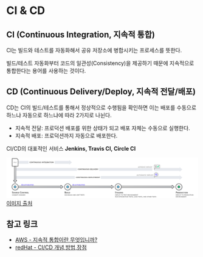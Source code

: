 # CI & CD

## CI (Continuous Integration, 지속적 통합)

CI는 빌드와 테스트를 자동화해서 공유 저장소에 병합시키는 프로세스를 뜻한다.

빌드/테스트 자동화부터 코드의 일관성(Consistency)을 제공하기 때문에 지속적으로 통합한다는 용어를 사용하는 것이다.

## CD (Continuous Delivery/Deploy, 지속적 전달/배포)

CD는 CI의 빌드/테스트를 통해서 정상적으로 수행됨을 확인하면 이는 배포를 수동으로 하느냐 자동으로 하느냐에 따라 2가지로 나뉜다.

- 지속적 전달: 프로덕션 배포를 위한 상태가 되고 배포 자체는 수동으로 실행한다.
- 지속적 배포: 프로덕션까지 자동으로 배포한다.

CI/CD의 대표적인 서비스 **Jenkins, Travis CI, Circle CI**

![alt text](../images/ci_cd.png)
[이미지 출처](https://aws.amazon.com/ko/devops/continuous-integration/)

## 참고 링크

- [AWS - 지속적 통합이란 무엇입니까?](https://aws.amazon.com/ko/devops/continuous-integration)
- [redHat - CI/CD 개념,방법,장점](https://www.redhat.com/ko/topics/devops/what-is-ci-cd)
